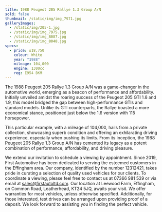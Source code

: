 ```yaml
---
title: 1988 Peugeot 205 Rallye 1.3 Group A/N
sold: false
thumbnail: /static/img/img_7971.jpg
galleryImages:
  - /static/img/205-1.jpg
  - /static/img/img_7975.jpg
  - /static/img/img_8087.jpg
  - /static/img/img_8048.jpg
specs:
  - price: £18,750
    colour: White
    year: "1988"
    mileage: 104,000
    engine: 1300cc
    reg: E954 BKM
---
```

The 1988 Peugeot 205 Rallye 1.3 Group A/N was a game-changer in the automotive world, emerging as a beacon of performance and affordability. Initially unveiled amidst the roaring success of the Peugeot 205 GTI 1.6 and 1.9, this model bridged the gap between high-performance GTIs and standard models. Unlike its GTI counterparts, the Rallye boasted a more economical stance, positioned just below the 1.6 version with 115 horsepower.

This particular example, with a mileage of 104,000, hails from a private collection, showcasing superb condition and offering an exhilarating driving experience, especially when pushing its limits. From its inception, the 1988 Peugeot 205 Rallye 1.3 Group A/N has cemented its legacy as a potent combination of performance, affordability, and driving pleasure.

We extend our invitation to schedule a viewing by appointment. Since 2019, First Automotive has been dedicated to serving the esteemed customers in the Effingham area. Our company, identified by the number 12312421, takes pride in curating a selection of quality used vehicles for our clients.
To coordinate a viewing, please feel free to contact us at 07366 981 539 or via email at sales@firstautoltd.com. Our location at Leewood Farm, Effingham, on Common Road, Leatherhead, KT24 5JQ, awaits your visit. We offer warranties for most vehicles, unless otherwise specified. Additionally, for those interested, test drives can be arranged upon providing proof of a deposit.
We look forward to assisting you in finding the perfect vehicle.